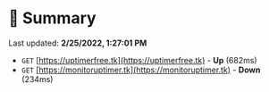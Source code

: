# 📖 Summary
Last updated: **2/25/2022, 1:27:01 PM**

- `GET` [https://uptimerfree.tk](https://uptimerfree.tk) - **Up** (682ms)
- `GET` [https://monitoruptimer.tk](https://monitoruptimer.tk) - **Down** (234ms)
